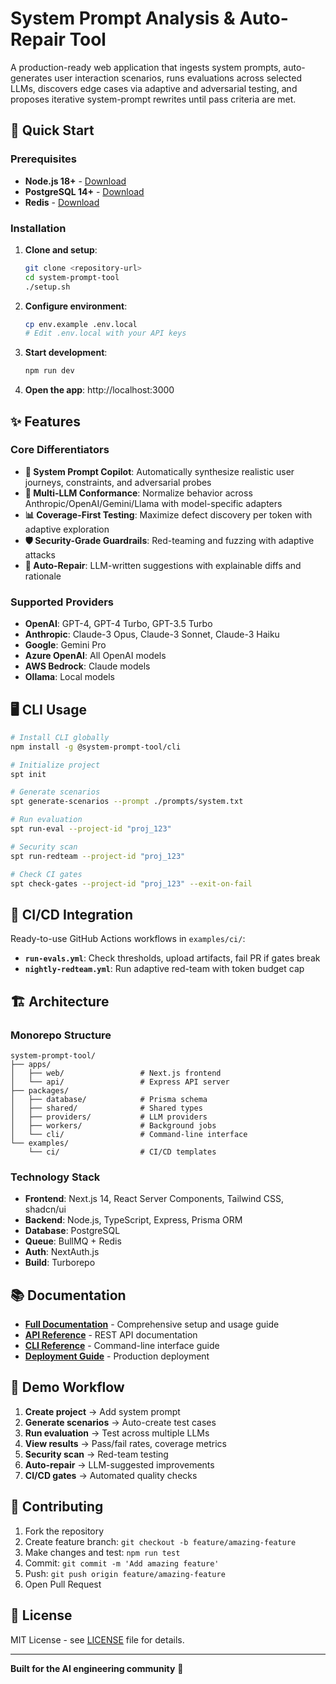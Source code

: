 # System Prompt Analysis & Auto-Repair Tool

A production-ready web application that ingests system prompts, auto-generates user interaction scenarios, runs evaluations across selected LLMs, discovers edge cases via adaptive and adversarial testing, and proposes iterative system-prompt rewrites until pass criteria are met.

## 🚀 Quick Start

### Prerequisites

- **Node.js 18+** - [Download](https://nodejs.org/)
- **PostgreSQL 14+** - [Download](https://www.postgresql.org/download/)
- **Redis** - [Download](https://redis.io/download)

### Installation

1. **Clone and setup**:
   ```bash
   git clone <repository-url>
   cd system-prompt-tool
   ./setup.sh
   ```

2. **Configure environment**:
   ```bash
   cp env.example .env.local
   # Edit .env.local with your API keys
   ```

3. **Start development**:
   ```bash
   npm run dev
   ```

4. **Open the app**: http://localhost:3000

## ✨ Features

### Core Differentiators

- **🎯 System Prompt Copilot**: Automatically synthesize realistic user journeys, constraints, and adversarial probes
- **🔄 Multi-LLM Conformance**: Normalize behavior across Anthropic/OpenAI/Gemini/Llama with model-specific adapters  
- **📊 Coverage-First Testing**: Maximize defect discovery per token with adaptive exploration
- **🛡️ Security-Grade Guardrails**: Red-teaming and fuzzing with adaptive attacks
- **🔧 Auto-Repair**: LLM-written suggestions with explainable diffs and rationale

### Supported Providers

- **OpenAI**: GPT-4, GPT-4 Turbo, GPT-3.5 Turbo
- **Anthropic**: Claude-3 Opus, Claude-3 Sonnet, Claude-3 Haiku  
- **Google**: Gemini Pro
- **Azure OpenAI**: All OpenAI models
- **AWS Bedrock**: Claude models
- **Ollama**: Local models

## 🖥️ CLI Usage

```bash
# Install CLI globally
npm install -g @system-prompt-tool/cli

# Initialize project
spt init

# Generate scenarios
spt generate-scenarios --prompt ./prompts/system.txt

# Run evaluation  
spt run-eval --project-id "proj_123"

# Security scan
spt run-redteam --project-id "proj_123"

# Check CI gates
spt check-gates --project-id "proj_123" --exit-on-fail
```

## 🔄 CI/CD Integration

Ready-to-use GitHub Actions workflows in `examples/ci/`:

- **`run-evals.yml`**: Check thresholds, upload artifacts, fail PR if gates break
- **`nightly-redteam.yml`**: Run adaptive red-team with token budget cap

## 🏗️ Architecture

### Monorepo Structure

```
system-prompt-tool/
├── apps/
│   ├── web/                 # Next.js frontend
│   └── api/                 # Express API server  
├── packages/
│   ├── database/            # Prisma schema
│   ├── shared/              # Shared types
│   ├── providers/           # LLM providers
│   ├── workers/             # Background jobs
│   └── cli/                 # Command-line interface
└── examples/
    └── ci/                  # CI/CD templates
```

### Technology Stack

- **Frontend**: Next.js 14, React Server Components, Tailwind CSS, shadcn/ui
- **Backend**: Node.js, TypeScript, Express, Prisma ORM
- **Database**: PostgreSQL
- **Queue**: BullMQ + Redis
- **Auth**: NextAuth.js
- **Build**: Turborepo

## 📚 Documentation

- **[Full Documentation](./docs/README.md)** - Comprehensive setup and usage guide
- **[API Reference](./docs/api.md)** - REST API documentation  
- **[CLI Reference](./docs/cli.md)** - Command-line interface guide
- **[Deployment Guide](./docs/deployment.md)** - Production deployment

## 🎯 Demo Workflow

1. **Create project** → Add system prompt
2. **Generate scenarios** → Auto-create test cases
3. **Run evaluation** → Test across multiple LLMs
4. **View results** → Pass/fail rates, coverage metrics
5. **Security scan** → Red-team testing
6. **Auto-repair** → LLM-suggested improvements
7. **CI/CD gates** → Automated quality checks

## 🤝 Contributing

1. Fork the repository
2. Create feature branch: `git checkout -b feature/amazing-feature`
3. Make changes and test: `npm run test`
4. Commit: `git commit -m 'Add amazing feature'`
5. Push: `git push origin feature/amazing-feature`
6. Open Pull Request

## 📄 License

MIT License - see [LICENSE](LICENSE) file for details.

---

**Built for the AI engineering community** 🚀

